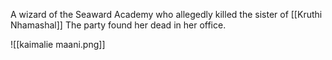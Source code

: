 A wizard of the Seaward Academy who allegedly killed the sister of [[Kruthi Nhamashal]] 
The party found her dead in her office.

![[kaimalie maani.png]]